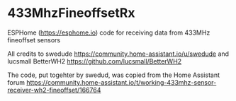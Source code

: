 # 433MhzFineoffsetRx
ESPHome (https://esphome.io) code for receiving data from 433MHz fineoffset sensors

All credits to swedude https://community.home-assistant.io/u/swedude
and lucsmall BetterWH2 https://github.com/lucsmall/BetterWH2

The code, put togehter by swedud, was copied from the Home Assistant forum https://community.home-assistant.io/t/working-433mhz-sensor-receiver-wh2-fineoffset/166764
